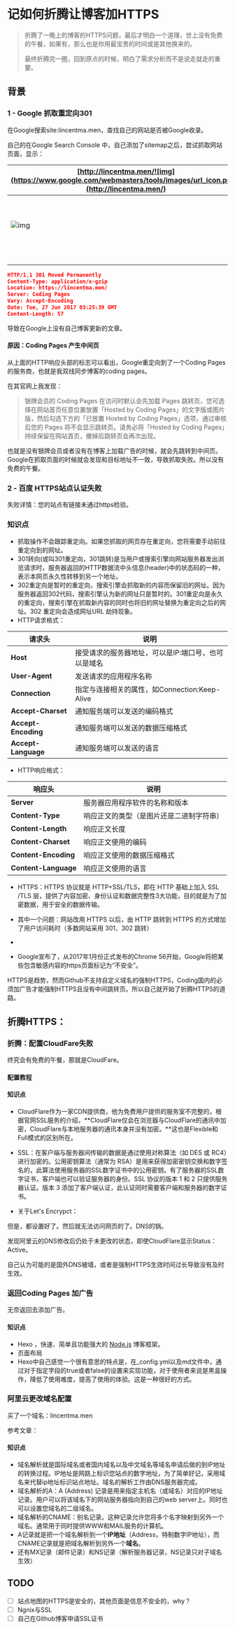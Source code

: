# 记如何折腾让博客加HTTPS

> 折腾了一晚上的博客的HTTPS问题，最后才明白一个道理，世上没有免费的午餐，如果有，那么也是你用最宝贵的时间或是其他换来的。
>
> 最终折腾完一圈，回到原点的时候，明白了需求分析而不是说走就走的重要。

## 背景

### 1 - Google 抓取重定向301

在Google搜索site:lincentma.men，查找自己的网站是否被Google收录。

自己的在Google Search Console 中，自己添加了sitemap之后，尝试抓取网站页面，显示：

| [http://lincentma.men/![img](https://www.google.com/webmasters/tools/images/url_icon.png)](http://lincentma.men/) | 请求编入索引                                  |
| ---------------------------------------- | --------------------------------------- |
|                                          | Googlebot类型： 桌面                         |
| ![img](https://www.google.com/webmasters/tools/images/alert.png) | 已重定向 抓取时间：2017年6月26日星期一 GMT-7 下午8:25:37 |
|                                          | 此网址已重定向至：https://lincentma.men/         |

```json
HTTP/1.1 301 Moved Permanently
Content-Type: application/x-gzip
Location: https://lincentma.men/
Server: Coding Pages
Vary: Accept-Encoding
Date: Tue, 27 Jun 2017 03:25:39 GMT
Content-Length: 57
```

导致在Google上没有自己博客更新的文章。

#### 原因：Coding Pages 产生中间页

从上面的HTTP响应头部的标志可以看出，Google重定向到了一个Coding Pages的服务商，也就是我双线同步博客的coding pages。

在其官网上我发现：

> 银牌会员的 Coding Pages 在访问时默认会先加载 Pages 跳转页，您可选择在网站首页任意位置放置「Hosted by Coding Pages」的文字版或图片版，然后勾选下方的「已放置 Hosted by Coding Pages」选项，通过审核后您的 Pages 将不会显示跳转页。请务必将「Hosted by Coding Pages」持续保留在网站首页，撤掉后跳转页会再次出现。

也就是没有银牌会员或者没有在博客上加载广告的时候，就会先跳转到中间页。Google在抓取页面的时候就会发现和目标地址不一致，导致抓取失败。所以没有免费的午餐。

### 2 - 百度 HTTPS站点认证失败

失败详情：您的站点有链接未通过https检验。

### 知识点

- 抓取操作不会跟踪重定向。如果您抓取的网页存在重定向，您将需要手动前往重定向到的网址。
- 301转向(或叫301重定向，301跳转)是当用户或搜索引擎向网站服务器发出浏览请求时，服务器返回的HTTP数据流中头信息(header)中的状态码的一种，表示本网页永久性转移到另一个地址。
- 302重定向是暂时的重定向，搜索引擎会抓取新的内容而保留旧的网址。因为服务器返回302代码，搜索引擎认为新的网址只是暂时的。301重定向是永久的重定向，搜索引擎在抓取新内容的同时也将旧的网址替换为重定向之后的网址。302 重定向会造成网址URL 劫持现象。
- HTTP请求格式：

| **请求头**             | **说明**                            |
| ------------------- | --------------------------------- |
| **Host**            | 接受请求的服务器地址，可以是IP:端口号，也可以是域名       |
| **User-Agent**      | 发送请求的应用程序名称                       |
| **Connection**      | 指定与连接相关的属性，如Connection:Keep-Alive |
| **Accept-Charset**  | 通知服务端可以发送的编码格式                    |
| **Accept-Encoding** | 通知服务端可以发送的数据压缩格式                  |
| **Accept-Language** | 通知服务端可以发送的语言                      |

- HTTP响应格式：

| **响应头**              | **说明**               |
| -------------------- | -------------------- |
| **Server**           | 服务器应用程序软件的名称和版本      |
| **Content-Type**     | 响应正文的类型（是图片还是二进制字符串） |
| **Content-Length**   | 响应正文长度               |
| **Content-Charset**  | 响应正文使用的编码            |
| **Content-Encoding** | 响应正文使用的数据压缩格式        |
| **Content-Language** | 响应正文使用的语言            |

- HTTPS：HTTPS 协议就是 HTTP+SSL/TLS，即在 HTTP 基础上加入 SSL /TLS 层，提供了内容加密、身份认证和数据完整性3大功能，目的就是为了加密数据，用于安全的数据传输。

- 其中一个问题：网站改用 HTTPS 以后，由 HTTP 跳转到 HTTPS 的方式增加了用户访问耗时（多数网站采用 301、302 跳转）

- [推荐文章]: http://support.upyun.com/hc/kb/article/1044299/


- Google宣布了，从2017年1月份正式发布的Chrome 56开始，Google将把某些包含敏感内容的https页面标记为“不安全”。

HTTPS是趋势，然而Github不支持自定义域名的强制HTTPS，Coding国内的必须加广告才能强制HTTPS且没有中间跳转页。所以自己就开始了折腾HTTPS的道路。

## 折腾HTTPS：

### 折腾：配置CloudFare失败

终究会有免费的午餐，那就是CloudFare。

#### 配置教程

[Secure and fast GitHub Pages with CloudFlare]: https://blog.cloudflare.com/secure-and-fast-github-pages-with-cloudflare/
[通过CloudFlare配置Github Pages HTTPS访问]: https://xtimer.org/2017/02/24/%E9%80%9A%E8%BF%87CloudFlare%E9%85%8D%E7%BD%AEGithub-Pages-HTTPS%E8%AE%BF%E9%97%AE/
[为自定义域名的GitHub Pages添加SSL 完整方案]: https://www.yicodes.com/2016/12/04/free-cloudflare-ssl-for-custom-domain/

#### 知识点

- CloudFlare作为一家CDN提供商，他为免费用户提供的服务室不完整的，根据官网SSL服务的介绍，**CloudFlare仅会在浏览器与CloudFlare的通讯中加密，CloudFlare与本地服务器的通讯本身并没有加密。**这也是Flexible和Full模式的区别所在。

- SSL：在客户端与服务器间传输的数据是通过使用对称算法（如 DES 或 RC4）进行加密的。公用密钥算法（通常为 RSA）是用来获得加密密钥交换和数字签名的，此算法使用服务器的SSL数字证书中的公用密钥。有了服务器的SSL数字证书，客户端也可以验证服务器的身份。SSL 协议的版本 1 和 2 只提供服务器认证。版本 3 添加了客户端认证，此认证同时需要客户端和服务器的数字证书。

- 关于Let's Encrypct：

  [使用 Let&#39;s Encrypt 给站点添加 https 小绿锁]: http://www.cnblogs.com/xinpureZhu/articles/lets-encrypt-to-add-https-site-little-green-lock.html

但是，都设置好了。然后就无法访问网页的了。DNS的锅。

发现阿里云的DNS修改后仍处于未更改的状态，即使CloudFlare显示Status：Active。

自己认为可能的是国外DNS被墙，或者是强制HTTPS生效时间过长导致没有及时生效。

### 返回Coding Pages 加广告

无奈返回去添加广告。

#### 知识点

- Hexo ，快速、简单且功能强大的 [Node.js](http://lib.csdn.net/base/nodejs) 博客框架。
- 页面布局
- Hexo中自己感觉一个很有意思的特点是，在_config.yml以及md文件中，通过对于指定字段的true或者false的设置来实现功能，对于使用者来说是黑盒操作，降低了使用难度，提高了使用的体验。这是一种很好的方式。

### 阿里云更改域名配置

买了一个域名：lincentma.men

参考文章：

[hexo博客添加域名实现双线部署（github和coding]: http://blog.csdn.net/qiuchengjia/article/details/52923156

#### 知识点

- 域名解析就是国际域名或者国内域名以及中文域名等域名申请后做的到IP地址的转换过程。IP地址是网路上标识您站点的数字地址，为了简单好记，采用域名来代替ip地址标识站点地址。域名的解析工作由DNS服务器完成。
- 域名解析的A：A (Address) 记录是用来指定主机名（或域名）对应的IP地址记录。用户可以将该域名下的网站服务器指向到自己的web server上。同时也可以设置您域名的二级域名。
- 域名解析的CNAME：别名记录。这种记录允许您将多个名字映射到另外一个域名。通常用于同时提供WWW和MAIL服务的计算机。
- A记录就是把一个域名解析到一个**IP地址**（Address，特制数字IP地址），而CNAME记录就是把域名解析到另外一个**域名**。
- 还有MX记录（邮件记录）和NS记录（解析服务器记录，NS记录只对子域名生效）

## TODO

- [ ] 站点地图的HTTPS是安全的，其他页面是信息不安全的，why？
- [ ] Ngnix与SSL
- [ ] 自己在Github博客申请SSL证书
